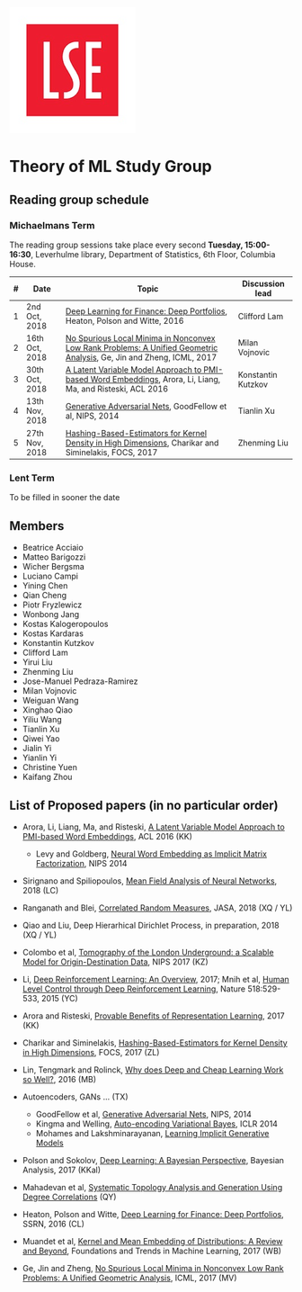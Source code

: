 ![LSE](lse-logo.jpg)

# Theory of ML Study Group

## Reading group schedule

### Michaelmans Term

The reading group sessions take place every second **Tuesday, 15:00-16:30**, Leverhulme library, Department of Statistics, 6th Floor, Columbia House.

| # | Date                      | Topic                                                             | Discussion lead |
|---|---------------------------|-------------------------------------------------------------------|-----------------|
| 1 | 2nd Oct, 2018         |  [Deep Learning for Finance: Deep Portfolios](https://papers.ssrn.com/sol3/papers.cfm?abstract_id=2838013), Heaton, Polson and Witte, 2016                                                | Clifford Lam    |
| 2 | 16th Oct, 2018        |  [No Spurious Local Minima in Nonconvex Low Rank Problems: A Unified Geometric Analysis](http://proceedings.mlr.press/v70/ge17a/ge17a-supp.pdf), Ge, Jin and Zheng, ICML, 2017                                                         | Milan Vojnovic |
| 3 | 30th Oct, 2018        |  [A Latent Variable Model Approach to PMI-based Word Embeddings](https://transacl.org/ojs/index.php/tacl/article/view/742), Arora, Li, Liang, Ma, and Risteski, ACL 2016                                                                                  | Konstantin Kutzkov    |
| 4 | 13th Nov, 2018       |  [Generative Adversarial Nets](https://papers.nips.cc/paper/5423-generative-adversarial-nets.pdf), GoodFellow et al, NIPS, 2014                                                             | Tianlin Xu          |
| 5 | 27th Nov, 2018       |  [Hashing-Based-Estimators for Kernel Density in High Dimensions](http://ieee-focs.org/FOCS-2017-Papers/3464b032.pdf), Charikar and Siminelakis, FOCS, 2017                                                                | Zhenming Liu        |

### Lent Term

To be filled in sooner the date

## Members

* Beatrice Acciaio
* Matteo Barigozzi
* Wicher Bergsma
* Luciano Campi
* Yining Chen
* Qian Cheng
* Piotr Fryzlewicz
* Wonbong Jang
* Kostas Kalogeropoulos
* Kostas Kardaras
* Konstantin Kutzkov
* Clifford Lam
* Yirui Liu
* Zhenming Liu
* Jose-Manuel Pedraza-Ramirez
* Milan Vojnovic
* Weiguan Wang
* Xinghao Qiao
* Yiliu Wang
* Tianlin Xu
* Qiwei Yao
* Jialin Yi
* Yianlin Yi
* Christine Yuen
* Kaifang Zhou

## List of Proposed papers (in no particular order)

* Arora, Li, Liang, Ma, and Risteski, [A Latent Variable Model Approach to PMI-based Word Embeddings](https://transacl.org/ojs/index.php/tacl/article/view/742), ACL 2016 (KK)
   * Levy and Goldberg, [Neural Word Embedding
as Implicit Matrix Factorization](https://papers.nips.cc/paper/5477-neural-word-embedding-as-implicit-matrix-factorization.pdf), NIPS 2014 

* Sirignano and Spiliopoulos, [Mean Field Analysis of Neural Networks](https://arxiv.org/abs/1805.01053), 2018 (LC)

* Ranganath and Blei, [Correlated Random Measures](https://www.tandfonline.com/doi/full/10.1080/01621459.2016.1260468), JASA, 2018 (XQ / YL)

* Qiao and Liu, Deep Hierarhical Dirichlet Process, in preparation, 2018 (XQ / YL)

* Colombo et al, [Tomography of the London Underground: a Scalable Model for Origin-Destination Data](https://papers.nips.cc/paper/6899-tomography-of-the-london-underground-a-scalable-model-for-origin-destination-data), NIPS 2017 (KZ)

* Li, [Deep Reinforcement Learning: An Overview](https://arxiv.org/pdf/1701.07274.pdf), 2017; Mnih et al, [Human Level Control through Deep Reinforcement Learning](https://www.nature.com/articles/nature14236), Nature 518:529-533, 2015 (YC)

* Arora and Risteski, [Provable Benefits of Representation Learning](https://arxiv.org/pdf/1706.04601.pdf), 2017 (KK)

* Charikar and Siminelakis, [Hashing-Based-Estimators for Kernel Density in High Dimensions](http://ieee-focs.org/FOCS-2017-Papers/3464b032.pdf), FOCS, 2017 (ZL)

* Lin, Tengmark and Rolinck, [
Why does Deep and Cheap Learning Work so Well?](https://arxiv.org/abs/1608.08225), 2016 (MB)

* Autoencoders, GANs ... (TX)
   * GoodFellow et al, [Generative Adversarial Nets](https://papers.nips.cc/paper/5423-generative-adversarial-nets.pdf), NIPS, 2014 
   * Kingma and Welling, [Auto-encoding Variational Bayes](https://arxiv.org/abs/1312.6114), ICLR 2014
   * Mohames and Lakshminarayanan, [Learning Implicit Generative Models](https://arxiv.org/abs/1610.03483)

* Polson and Sokolov, [Deep Learning: A Bayesian Perspective](https://projecteuclid.org/euclid.ba/1510801992), Bayesian Analysis, 2017 (KKal)

* Mahadevan et al, [Systematic Topology Analysis and Generation
Using Degree Correlations](http://www.sysnet.ucsd.edu/~pmahadevan/publications/degcor-sigcomm06.pdf) (QY)

* Heaton, Polson and Witte, [Deep Learning for Finance: Deep Portfolios](https://papers.ssrn.com/sol3/papers.cfm?abstract_id=2838013), SSRN, 2016 (CL)

* Muandet et al, [Kernel and Mean Embedding of Distributions: A Review and Beyond](https://arxiv.org/abs/1605.09522), Foundations and Trends in Machine Learning, 2017 (WB)

* Ge, Jin and Zheng, [No Spurious Local Minima in Nonconvex Low Rank Problems: A Unified Geometric Analysis](http://proceedings.mlr.press/v70/ge17a/ge17a-supp.pdf), ICML, 2017 (MV)
